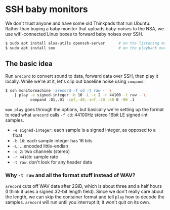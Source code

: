 # SSH baby monitors
We don't trust anyone and have some old Thinkpads that run Ubuntu. Rather than
buying a baby monitor that uploads baby-noises to the NSA, we use wifi-connected
Linux boxes to forward baby noises over SSH.

```sh
$ sudo apt install alsa-utils openssh-server      # on the listening machine
$ sudo apt install sox                            # on the playback machine
```


## The basic idea
Run `arecord` to convert sound to data, forward data over SSH, then play it
locally. While we're at it, let's clip out baseline noise using `compand`:

```sh
$ ssh monitormachine 'arecord -f cd -t raw -' \
    | play -e signed-integer -b 16 -L -c 2 -r 44100 -t raw - \
           compand .01,.01 -inf,-40,-inf,-40,-40 0 -90 .1
```

`man play` goes through the options, but basically we're setting up the format
to read what `arecord` calls `-f cd`: 44100Hz stereo 16bit LE signed-int
samples.

- `-e signed-integer`: each sample is a signed integer, as opposed to a float
- `-b 16`: each sample integer has 16 bits
- `-L`: ...encoded little-endian
- `-c 2`: two channels (stereo)
- `-r 44100`: sample rate
- `-t raw`: don't look for any header data


### Why `-t raw` and all the format stuff instead of WAV?
`arecord` cuts off WAV data after 2GiB, which is about three and a half hours (I
think it uses a signed 32-bit length field). Since we don't really care about
the length, we can skip the container format and tell `play` how to decode the
samples. `arecord` will run until you interrupt it; it won't quit on its own.
